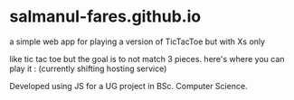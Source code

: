 # salmanul-fares.github.io
a simple web app for playing a version of TicTacToe but with Xs only

like tic tac toe but the goal is to not match 3 pieces. 
here's where you can play it : (currently shifting hosting service)

Developed using JS for a UG project in BSc. Computer Science.
